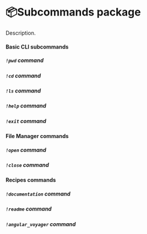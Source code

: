 # 📦Subcommands package

Description.

#### Basic CLI subcommands

##### `!pwd` command

##### `!cd` command

##### `!ls` command

##### `!help` command

##### `!exit` command

#### File Manager commands

##### `!open` command

##### `!close` command

#### Recipes commands

##### `!documentation` command

##### `!readme` command

##### `!angular_voyager` command
